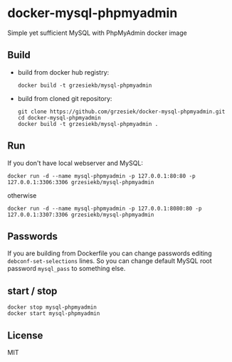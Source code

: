 # docker-mysql-phpmyadmin

Simple yet sufficient MySQL with PhpMyAdmin docker image

## Build

  * build from docker hub registry:

        docker build -t grzesiekb/mysql-phpmyadmin

  * build from cloned git repository:
    
        git clone https://github.com/grzesiek/docker-mysql-phpmyadmin.git
        cd docker-mysql-phpmyadmin
        docker build -t grzesiekb/mysql-phpmyadmin .

## Run

If you don't have local webserver and MySQL:

    docker run -d --name mysql-phpmyadmin -p 127.0.0.1:80:80 -p 127.0.0.1:3306:3306 grzesiekb/mysql-phpmyadmin

otherwise

    docker run -d --name mysql-phpmyadmin -p 127.0.0.1:8080:80 -p 127.0.0.1:3307:3306 grzesiekb/mysql-phpmyadmin

## Passwords

If you are building from Dockerfile you can change passwords editing `debconf-set-selections` lines.
So you can change default MySQL root password `mysql_pass` to something else.

## start / stop

    docker stop mysql-phpmyadmin
    docker start mysql-phpmyadmin

## License

MIT
